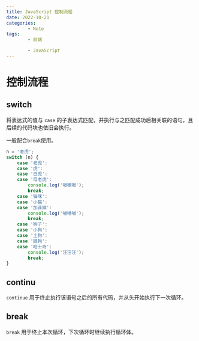 ```yaml
---
title: JavaScript 控制流程
date: 2022-10-21
categories:
        - Note
tags:
        - 前端

        - JavaScript
---
```


# 控制流程

## switch

将表达式的值与 `case` 的子表达式匹配，并执行与之匹配成功后相关联的语句，且后续的代码块也依旧会执行。

一般配合`break`使用。

```JavaScript
n = '老虎';
switch (n) {
	case '老虎':
	case '虎':
	case '白虎':
	case '母老虎':
		console.log('嗷嗷嗷');
		break;
	case '猫咪':
	case '小猫':
	case '加菲猫':
		console.log('喵喵喵');
		break;
	case '狗子':
	case '小狗':
	case '土狗':
	case '狼狗':
	case '哈士奇':
		console.log('汪汪汪');
		break;
}
```

## continu

`continue` 用于终止执行该语句之后的所有代码，并从头开始执行下一次循环。

## break

`break` 用于终止本次循环，下次循环时继续执行循环体。
